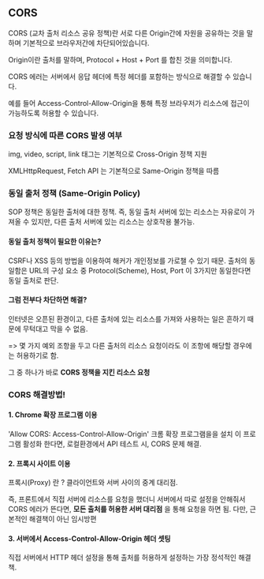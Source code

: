 ## CORS

CORS (교차 출처 리소스 공유 정책)란 서로 다른 Origin간에 자원을 공유하는 것을 말하며 기본적으로 브라우저간에 차단되어있습니다.

Origin이란 출처를 말하며, Protocol + Host + Port 를 합친 것을 의미합니다.

CORS 에러는 서버에서 응답 헤더에 특정 헤더를 포함하는 방식으로 해결할 수 있습니다.

예를 들어 Access-Control-Allow-Origin을 통해 특정 브라우저가 리소스에 접근이 가능하도록 허용할 수 있습니다.

### 요청 방식에 따른 CORS 발생 여부

img, video, script, link 태그는 기본적으로 Cross-Origin 정책 지원

XMLHttpRequest, Fetch API 는 기본적으로 Same-Origin 정책을 따름

### 동일 출처 정책 (Same-Origin Policy)

SOP 정책은 동일한 출처에 대한 정책. 즉, 동일 출처 서버에 있는 리소스는 자유로이 가져올 수 있지만, 다른 출처 서버에 있는 리소스는 상호작용 불가능.

#### 동일 출처 정책이 필요한 이유는?

CSRF나 XSS 등의 방법을 이용하여 해커가 개인정보를 가로챌 수 있기 때문.
출처의 동일함은 URL의 구성 요소 중 Protocol(Scheme), Host, Port 이 3가지만 동일한다면 동일 출처로 판단.

#### 그럼 전부다 차단하면 해결?

인터넷은 오픈된 환경이고, 다른 출처에 있는 리소스를 가져와 사용하는 일은 흔하기 때문에 무턱대고 막을 수 없음.

=> 몇 가지 예외 조항을 두고 다른 출처의 리소스 요청이라도 이 조항에 해당할 경우에는 허용하기로 함.

그 중 하나가 바로 **CORS 정책을 지킨 리소스 요청**

### CORS 해결방법!

#### 1. Chrome 확장 프로그램 이용

'Allow CORS: Access-Control-Allow-Origin' 크롬 확장 프로그램을을 설치
이 프로그램 활성화 한다면, 로컬환경에서 API 테스트 시, CORS 문제 해결.

#### 2. 프록시 사이트 이용

프록시(Proxy) 란 ? 클라이언트와 서버 사이의 중계 대리점.

즉, 프론트에서 직접 서버에 리소스를 요청을 했더니 서버에서 따로 설정을 안해줘서 CORS 에러가 뜬다면, **모든 출처를 허용한 서버 대리점** 을 통해 요청을 하면 됨.
다만, 근본적인 해결책이 아닌 임시방편

#### 3. 서버에서 Access-Control-Allow-Origin 헤더 셋팅

직접 서버에서 HTTP 헤더 설정을 통해 출처를 허용하게 설정하는 가장 정석적인 해결책.
